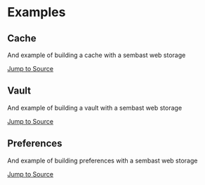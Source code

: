 # Examples

## Cache

And example of building a cache with a sembast web storage

[Jump to Source](https://github.com/ivoleitao/stash/blob/develop/packages/stash_sembast_web/example/cache)

## Vault

And example of building a vault with a sembast web storage

[Jump to Source](https://github.com/ivoleitao/stash/blob/develop/packages/stash_sembast_web/example/vault)

## Preferences

And example of building preferences with a sembast web storage

[Jump to Source](https://github.com/ivoleitao/stash/blob/develop/packages/stash_sembast_web/example/preferences)